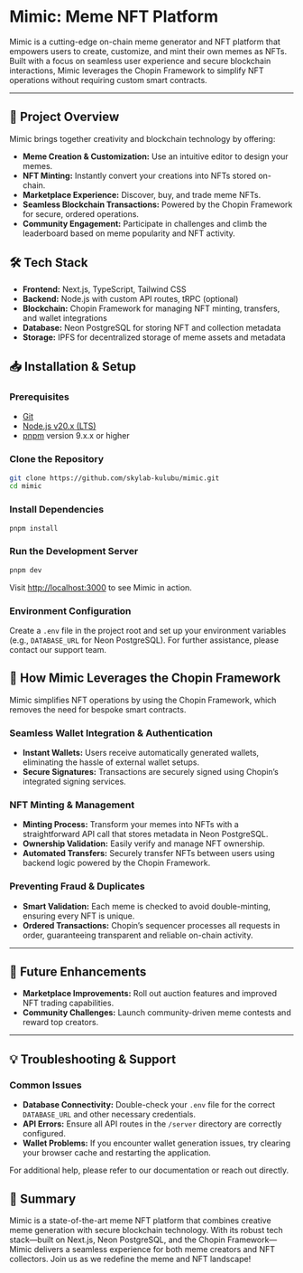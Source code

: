 
# Mimic: Meme NFT Platform

Mimic is a cutting-edge on-chain meme generator and NFT platform that empowers users to create, customize, and mint their own memes as NFTs. Built with a focus on seamless user experience and secure blockchain interactions, Mimic leverages the Chopin Framework to simplify NFT operations without requiring custom smart contracts.


---

## 🚀 Project Overview

Mimic brings together creativity and blockchain technology by offering:
- **Meme Creation & Customization:** Use an intuitive editor to design your memes.
- **NFT Minting:** Instantly convert your creations into NFTs stored on-chain.
- **Marketplace Experience:** Discover, buy, and trade meme NFTs.
- **Seamless Blockchain Transactions:** Powered by the Chopin Framework for secure, ordered operations.
- **Community Engagement:** Participate in challenges and climb the leaderboard based on meme popularity and NFT activity.


## 🛠️ Tech Stack

- **Frontend:** Next.js, TypeScript, Tailwind CSS
- **Backend:** Node.js with custom API routes, tRPC (optional)
- **Blockchain:** Chopin Framework for managing NFT minting, transfers, and wallet integrations
- **Database:** Neon PostgreSQL for storing NFT and collection metadata
- **Storage:** IPFS for decentralized storage of meme assets and metadata


## 📥 Installation & Setup

### Prerequisites

- [Git](https://git-scm.com/)
- [Node.js v20.x (LTS)](https://nodejs.org)
- [pnpm](https://pnpm.io/) version 9.x.x or higher

### Clone the Repository

```bash
git clone https://github.com/skylab-kulubu/mimic.git
cd mimic
```

### Install Dependencies

```bash
pnpm install
```

### Run the Development Server

```bash
pnpm dev
```

Visit [http://localhost:3000](http://localhost:3000) to see Mimic in action.

### Environment Configuration

Create a `.env` file in the project root and set up your environment variables (e.g., `DATABASE_URL` for Neon PostgreSQL). For further assistance, please contact our support team.


## 🔹 How Mimic Leverages the Chopin Framework

Mimic simplifies NFT operations by using the Chopin Framework, which removes the need for bespoke smart contracts.

### Seamless Wallet Integration & Authentication
- **Instant Wallets:** Users receive automatically generated wallets, eliminating the hassle of external wallet setups.
- **Secure Signatures:** Transactions are securely signed using Chopin’s integrated signing services.

### NFT Minting & Management
- **Minting Process:** Transform your memes into NFTs with a straightforward API call that stores metadata in Neon PostgreSQL.
- **Ownership Validation:** Easily verify and manage NFT ownership.
- **Automated Transfers:** Securely transfer NFTs between users using backend logic powered by the Chopin Framework.

### Preventing Fraud & Duplicates
- **Smart Validation:** Each meme is checked to avoid double-minting, ensuring every NFT is unique.
- **Ordered Transactions:** Chopin’s sequencer processes all requests in order, guaranteeing transparent and reliable on-chain activity.

---

## 📜 Future Enhancements


- **Marketplace Improvements:** Roll out auction features and improved NFT trading capabilities.
- **Community Challenges:** Launch community-driven meme contests and reward top creators.


---

## 💡 Troubleshooting & Support

### Common Issues
- **Database Connectivity:** Double-check your `.env` file for the correct `DATABASE_URL` and other necessary credentials.
- **API Errors:** Ensure all API routes in the `/server` directory are correctly configured.
- **Wallet Problems:** If you encounter wallet generation issues, try clearing your browser cache and restarting the application.

For additional help, please refer to our documentation or reach out directly.


## 📌 Summary

Mimic is a state-of-the-art meme NFT platform that combines creative meme generation with secure blockchain technology. With its robust tech stack—built on Next.js, Neon PostgreSQL, and the Chopin Framework—Mimic delivers a seamless experience for both meme creators and NFT collectors. Join us as we redefine the meme and NFT landscape!
